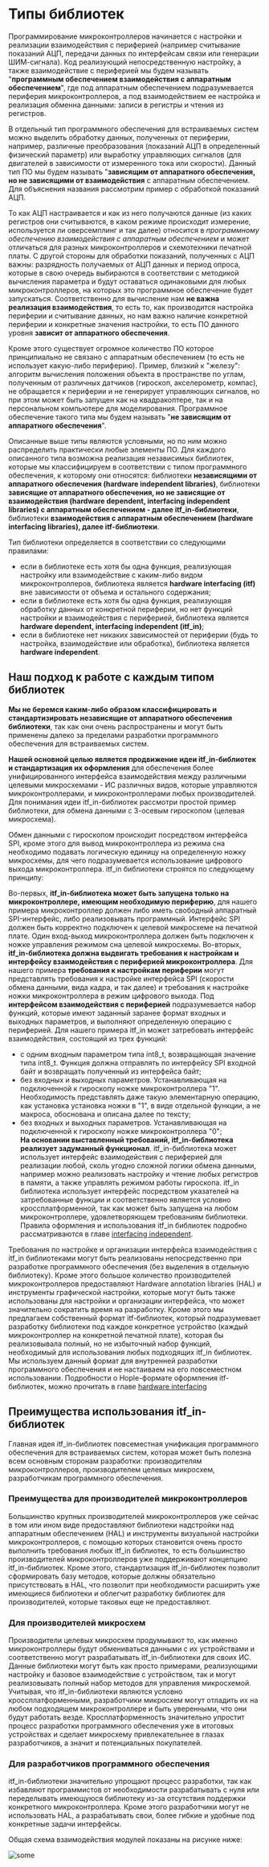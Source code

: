 # Типы библиотек

Программирование микроконтроллеров начинается с настройки и реализации взаимодействия с периферией (например считывание показаний АЦП, передачи данных по интерфейсам связи или генерации ШИМ-сигнала). Код реализующий непосредственную настройку, а также взаимодействие с периферией мы будем называть "**программным обеспечением взаимодействия с аппаратным обеспечением**", где под аппаратным обеспечением подразумевается периферия микроконтроллеров, а под взаимодействием ее настройка и реализация обменна данными: записи в регистры и чтения из регистров.

<!-- Даже учитывая то, что типовая периферия (например GPIO, ADC, таймеры и так далее) встречается практически на любых микроконтроллеров, ее настройка и использование может отличаться. Кроме этого настройки для одного и того же микроконтроллера могут отличаться на различных печатных платах. -->

В отдельный тип программного обеспечения для встраиваемых систем можно выделить обработку данных, полученных от периферии, например, различные преобразования (показаний АЦП в определенный физический параметр) или выработку управляющих сигналов (для двигателей в зависимости от измеренного тока или скорости). Данный тип ПО мы будем называть "**зависящим от аппаратного обеспечения, но не зависящими от взаимодействия** с аппаратным обеспечением. Для объяснения названия рассмотрим пример с обработкой показаний АЦП. 

То как АЦП настраивается и как из него получаются данные (из каких регистров они считываются, в каком режиме происходит измерение, используется ли оверсемплинг и так далее) относится в *программному обеспечению взаимодействия с аппаратным обеспечением* и может отличаться для разных микроконтроллеров и схемотехники печатной платы. С другой стороны для обработки показаний, полученных с АЦП важны: разрядность получаемых от АЦП данных и период опроса, которые в свою очередь выбираются в соответствии с методикой вычисления параметра и будут оставаться одинаковыми для любых микроконтроллеров, на которых это программное обеспечение будет запускаться. Соответственно для вычисление нам **не важна реализация взаимодействия**, то есть то, как производится настройка периферии и считывание данных, но нам важно наличие конкретной периферии и конкретные значения настройки, то есть ПО данного уровня **зависит от аппаратного обеспечения**.

Кроме этого существует огромное количество ПО которое принципиально не связано с аппаратным обеспечением (то есть не использует какую-либо периферию). Пример, близкий к "железу": алгоритм вычисления положения объекта в пространстве по углам, полученным от различных датчиков (гироскоп, акселерометр, компас), не обращается к периферии и не генерирует управляющих сигналов, но при этом может быть запущен как на квадракоптере, так и на персональном компьютере для моделирования. Программное обеспечение такого типа мы будем называть "**не зависящим от аппаратного обеспечения**". 

Описанные выше типы являются условными, но по ним можно распределить практически любые элементы ПО. Для каждого описанного типа возможна реализация независимых библиотек, которые мы классифицируем в соответствии с типом программного обеспечения, к которому они относятся: библиотеки **независящими от аппаратного обеспечения (hardware independent libraries)**, библиотеки **зависящие от аппаратного обеспечения, но не зависящие от взаимодействия (hardware dependent, interfacing independent libraries) с аппаратным обеспечением - далее itf_in-библиотеки**, библиотеки **взаимодействия с аппаратным обеспечением (hardware interfacing libraries), далее itf-библиотеки**.

<!-- Перед тем, как объяснить, зачем необходим каждый тип библиотек, нужно понять ситуации, возникающие при разработке программного обеспечения для микроконтроллеров:
* внутри современных микроконтроллеров находится большое количество периферии, соответственно каждый вывод может быть отнесен к большому количеству различных периферийных устройств;
* настройка идентичных периферий может сильно отличаться как между различными производителями, так и между различными семействами микроконтроллеров одного производителя;
* после добавления микроконтроллера на печатную плату, задачи всех ножек уже известны и не будут изменяться в процессе работы устройства. -->

Тип библиотеки определяется в соответствии со следующими правилами:
* если в библиотеке есть хотя бы одна функция, реализующая настройку или взаимодействие с каким-либо видом микроконтроллеров, библиотека является **hardware interfacing (itf)** вне зависимости от объема и остального содержания;
* если в библиотеке есть хотя бы одна функция, реализующая обработку данных от конкретной периферии, но нет функций настройки и взаимодействия с периферией, библиотека является  **hardware dependent, interfacing independent (itf_in)**;
* если в библиотеке нет никаких зависимостей от периферии (будь то настройка, взаимодействие или обработка), библиотека является **hardware independent**.

<!-- При этом не смотря ни на что, максимальную унификацию и удобства обеспечивают "чистые библиотеки", по возможности не реализующие функции других типов.  НАДО ОБ ЭТОМ СКАЗАТЬ, КОГДА БУДЕТ ХОРОШАЯ ВОЗМОЖНОСТЬ-->

## Наш подход к работе с каждым типом библиотек

**Мы не беремся каким-либо образом классифицировать и стандартизировать независящие от аппаратного обеспечения библиотеки**, так как они очень распространены и могут быть применены далеко за пределами разработки программного обеспечения для встраиваемых систем.

**Нашей основной целью является продвижение идеи itf_in-библиотек и стандартизация их оформления** для обеспечения более унифицированного интерфейса взаимодействия между различными целевыми микросхемами - ИС различных видов, которые управляются микроконтроллерами, и микроконтроллерами любых производителей. Для понимания идеи itf_in-библиотек рассмотри простой пример библиотеки, для обмена данными с 3-осевым гироскопом (целевая микросхема).

Обмен данными с гироскопом происходит посредством интерфейса SPI, кроме этого для вывод микроконтроллера из режима сна необходимо подавать логическую единицу на определенную ножку микросхемы, для чего подразумевается использование цифрового выхода микроконтроллера. itf_in библиотеки строятся по следующему принципу:

Во-первых, **itf_in-библиотека может быть запущена только на микроконтроллере, имеющим необходимую периферию**, для нашего примера микроконтроллер должен либо иметь свободный аппаратный SPI-интерфейс, либо реализовывать программный. Интерфейс SPI должен быть корректно подключен к целевой микросхеме на печатной плате. Один вход-выход микроконтроллера должен быть подключен к ножке управления режимом сна целевой микросхемы.
Во-вторых, **itf_in-библиотека должна выдвигать требования к настройкам и интерфейсу взаимодействия с периферией микроконтроллера**. Для нашего примера **требования к настройкам периферии** могут представлять требования к настройке интерфейса SPI (скорости обмена данными, вида кадра, и так далее) и требования к настройке ножки микроконтроллера в режим цифрового выхода. Под **интерфейсом взаимодействия с периферией** подразумевается набор функций, которые имеют заданный заранее формат входных и выходных параметров, и выполняют определенную операцию с периферией. Для нашего примера itf_in может затребовать интерфейс взаимодействия, состоящий из трех функций:
* с одним входным параметром типа int8_t, возвращающая значение типа int8_t. Функция должна отправлять по интерфейсу SPI входной байт и возвращать полученный из интерфейса байт;
* без входных и выходных параметров. Устанавливающая на подключенной к гироскопу ножке микроконтроллера "1". Необходимость представлять даже такую элементарную операцию, как установка установка ножки в "1", в виде отдельной функции, а не макроса, обоснована и  описана далее по тексту;
* без входных и выходных параметров. Устанавливающая на подключенной к гироскопу ножке микроконтроллера "0";  
**На основании выставленный требований, itf_in-библиотека реализует задуманный функционал**. itf_in-библиотека может использует интерфейс взаимодействия с периферией для реализации любой, сколь угодно сложной логики обмена данными, например можно реализовать настройку и чтение любых регистров в памяти, а также управлять режимом работы гироскопа. itf_in библиотека использует интерфейс посредством указателей на затребованные функции и соответственно является условно кроссплатформенной, так как может быть запущена на любом микроконтроллере, удовлетворяющем требованиям библиотеки. Правила оформления и использования itf_in библиотек подробно рассматриваются в главе [interfacing independent]().

Требования по настройке и организации интерфейса взаимодействия с itf_in библиотеками могут быть реализованы непосредственно при разработке программного обеспечения (без выделения в отдельную библиотеку). Кроме этого большое количество производителей микроконтроллеров предоставляют Hardware annotation libraries (HAL) и инструменты графической настройки, которые могут быть также использованы для настройки и организации интерфейса, что может значительно сократить время на разработку. Кроме этого мы предлагаем собственный формат itf-библиотек, который подразумевает разработку библиотеки под каждое конкретное устройство (каждый микроконтроллер на конкретной печатной плате), которая бы реализовывала полный, но не избыточный набор функций, необходимый для использования любых подходящих itf_in библиотек. Мы используем данный формат для внутренней разработки программного обеспечения и не настаиваем на его повсеместном использовании. Подробности о Hople-формате оформления itf-библиотек, можно прочитать в главе [hardware interfacing]()

## Преимущества использования itf_in-библиотек

Главная идея itf_in-библиотек повсеместная унификация программного обеспечения для встраиваемых систем, которая может быть полезна всем основным сторонам разработки: производителям микроконтроллеров, производителем целевых микросхем, разработчикам программного обеспечения.

### Преимущества для производителей микроконтроллеров
Большинство крупных производителей микроконтроллеров уже сейчас в том или ином виде предоставляют библиотеки надстройки над аппаратным обеспечением (HAL) и инструменты визуальной настройки микроконтроллеров, с помощью которых становится очень просто выполнить требования любых itf_in библиотек, то есть большинство производителей микроконтроллеров уже поддерживают концепцию itf_in-библиотек. Кроме этого, стандартизация itf_in-библиотек позволит сформировать базу методов, которые должны обязательно присутствовать в HAL, что позволит при необходимости расширить уже имеющиеся библиотеки и облегчит разработку библиотек для производителей, которые таковых еще не предоставляют.

### Для производителей микросхем
Производители целевых микросхем продумывают то, как именно микроконтроллеры будут обмениваться данными с их устройствами и соответственно могут разрабатывать itf_in-библиотеки для своих ИС. Данные библиотеки могут быть как просто примерами, реализующими настройку и базовое взаимодействие с устройством, так и могут реализовывать полный набор методов для управления микросхемой. Учитывая, что itf_in-библиотеки являются условно кроссплатформенными, разработчики микросхем могут отладить их на любом подходящем микроконтроллере и быть уверенными, что они будут работать везде. Кросплатформенность значительно упростит процесс разработки программного обеспечения уже в итоговых устройствах и сделает микросхему привлекательнее в глазах разработчиков, а значит и потенциальных покупателей.


### Для разработчиков программного обеспечения
itf_in-библиотеки значительно упрощают процесс разработки, так как избавляют программистов от необходимости разрабатывать с нуля или переделывать имеющуюся библиотеку из-за отсутствия поддержки конкретного микроконтроллера. Кроме этого разработчики могут не использовать HAL, а разрабатывать свои, более гибкие и удобные под конкретные задачи интерфейсы.

Общая схема взаимодействия модулей показаны на рисунке ниже:

![some](images/itf_in-implementation-sheme.png)



<!-- 
(В это описание надо со временем привести побольше примеров с кодом и пару картинок, разъясняющих ситуацию)
Сейчас еще задумался о том, что itf_in-библиотеки это именно библиотеки взаимодействия с какого-то рода конкретными устройствами (микросхемами или каскадами) и возможно есть смысл ввести еще четвертый тип библиотек, схожих по наполнению с itf_in, но необходимых для реализации логики работы какого-то конкретного устройства - что-то, что я когда-то называл device-библиотеками, но это надо смотреть на практике -->

[interfacing independent]:https://hople-technologies.github.io/Hople-C-MCU-guidelines-RU/lib_types/interfacing_independent.html
[hardware interfacing]:https://hople-technologies.github.io/Hople-C-MCU-guidelines-RU/lib_types/hardware_interfacing.html
